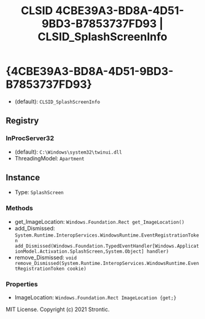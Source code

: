 ﻿---
title: "CLSID 4CBE39A3-BD8A-4D51-9BD3-B7853737FD93 | CLSID_SplashScreenInfo"
excerpt: What is COM-Object CLSID 4CBE39A3-BD8A-4D51-9BD3-B7853737FD93?
---

# {4CBE39A3-BD8A-4D51-9BD3-B7853737FD93}

* (default): `CLSID_SplashScreenInfo`

## Registry


### InProcServer32

* (default): `C:\Windows\system32\twinui.dll`
* ThreadingModel: `Apartment`

## Instance

* Type: `SplashScreen`

### Methods

* get_ImageLocation: `Windows.Foundation.Rect get_ImageLocation()`
* add_Dismissed: `System.Runtime.InteropServices.WindowsRuntime.EventRegistrationToken add_Dismissed(Windows.Foundation.TypedEventHandler[Windows.ApplicationModel.Activation.SplashScreen,System.Object] handler)`
* remove_Dismissed: `void remove_Dismissed(System.Runtime.InteropServices.WindowsRuntime.EventRegistrationToken cookie)`

### Properties

* ImageLocation: `Windows.Foundation.Rect ImageLocation {get;}`

MIT License. Copyright (c) 2021 Strontic.


